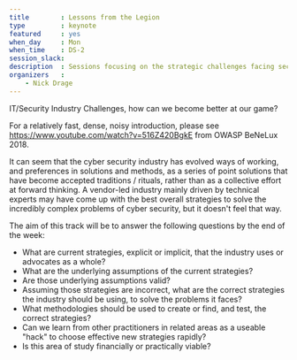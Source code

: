```yaml
---
title        : Lessons from the Legion
type         : keynote
featured     : yes
when_day     : Mon
when_time    : DS-2
session_slack: 
description  : Sessions focusing on the strategic challenges facing security practioners
organizers   :
    - Nick Drage
---
```


IT/Security Industry Challenges, how can we become better at our game?

For a relatively fast, dense, noisy introduction, please see https://www.youtube.com/watch?v=516Z420BgkE from OWASP BeNeLux 2018.

It can seem that the cyber security industry has evolved ways of working, and preferences in solutions and methods, as a series of point solutions that have become accepted traditions / rituals, rather than as a collective effort at forward thinking. A vendor-led industry mainly driven by technical experts may have come up with the best overall strategies to solve the incredibly complex problems of cyber security, but it doesn't feel that way.

The aim of this track will be to answer the following questions by the end of the week:

* What are current strategies, explicit or implicit, that the industry uses or advocates as a whole?
* What are the underlying assumptions of the current strategies?
* Are those underlying assumptions valid?
* Assuming those strategies are incorrect, what are the correct strategies the industry should be using, to solve the problems it faces?
* What methodologies should be used to create or find, and test, the correct strategies?
* Can we learn from other practitioners in related areas as a useable "hack" to choose effective new strategies rapidly?
* Is this area of study financially or practically viable?
